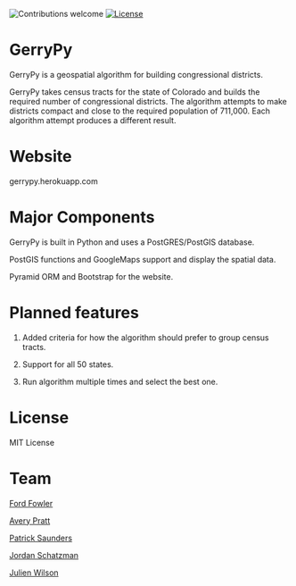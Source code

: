 ![Contributions welcome](https://img.shields.io/badge/contributions-welcome-brightgreen.svg)
[![License](https://img.shields.io/badge/license-MIT%20License-brightgreen.svg)](https://opensource.org/licenses/MIT)


# GerryPy
GerryPy is a geospatial algorithm for building congressional districts.

GerryPy takes census tracts for the state of Colorado and builds the required number of congressional districts.  The algorithm attempts to make districts compact and close to the required population of 711,000.  Each algorithm attempt produces a different result.

# Website
gerrypy.herokuapp.com

# Major Components
GerryPy is built in Python and uses a PostGRES/PostGIS database.  

PostGIS functions and GoogleMaps support and display the spatial data.

Pyramid ORM and Bootstrap for the website.

# Planned features
1) Added criteria for how the algorithm should prefer to group census tracts.

2) Support for all 50 states.

3) Run algorithm multiple times and select the best one.

# License
MIT License

# Team
[Ford Fowler](https://github.com/fordf "Good At Everything")

[Avery Pratt](https://github.com/averyprett "Found Another Edge Case in the Algorithm")

[Patrick Saunders](https://github.com/pasaunders "Legal Mind and Test Master")

[Jordan Schatzman](https://github.com/julienawilson "Database Genius")

[Julien Wilson](https://github.com/julienawilson "The Mapper")
